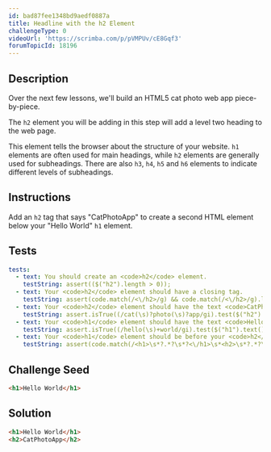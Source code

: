 ```yaml
---
id: bad87fee1348bd9aedf0887a
title: Headline with the h2 Element
challengeType: 0
videoUrl: 'https://scrimba.com/p/pVMPUv/cE8Gqf3'
forumTopicId: 18196
---
```


## Description

<section id='description'>

Over the next few lessons, we'll build an HTML5 cat photo web app piece-by-piece.

The `h2` element you will be adding in this step will add a level two heading to the web page.

This element tells the browser about the structure of your website. `h1` elements are often used for main headings, while `h2` elements are generally used for subheadings. There are also `h3`, `h4`, `h5` and `h6` elements to indicate different levels of subheadings.

</section>

## Instructions

<section id='instructions'>

Add an `h2` tag that says "CatPhotoApp" to create a second HTML element below your "Hello World" `h1` element.

</section>

## Tests

<section id='tests'>

```yml
tests:
  - text: You should create an <code>h2</code> element.
    testString: assert(($("h2").length > 0));
  - text: Your <code>h2</code> element should have a closing tag.
    testString: assert(code.match(/<\/h2>/g) && code.match(/<\/h2>/g).length === code.match(/<h2>/g).length);
  - text: Your <code>h2</code> element should have the text <code>CatPhotoApp</code>.
    testString: assert.isTrue((/cat(\s)?photo(\s)?app/gi).test($("h2").text()));
  - text: Your <code>h1</code> element should have the text <code>Hello World</code>.
    testString: assert.isTrue((/hello(\s)+world/gi).test($("h1").text()));
  - text: Your <code>h1</code> element should be before your <code>h2</code> element.
    testString: assert(code.match(/<h1>\s*?.*?\s*?<\/h1>\s*<h2>\s*?.*?\s*?<\/h2>/gi));

```

</section>

## Challenge Seed

<section id='challengeSeed'>

<div id='html-seed'>

```html
<h1>Hello World</h1>
```

</div>

</section>

## Solution

<section id='solution'>

```html
<h1>Hello World</h1>
<h2>CatPhotoApp</h2>
```

</section>
